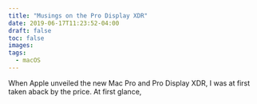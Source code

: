 ```yaml
---
title: "Musings on the Pro Display XDR"
date: 2019-06-17T11:23:52-04:00
draft: false
toc: false
images:
tags:
  - macOS
---
```


When Apple unveiled the new Mac Pro and Pro Display XDR, I was at first taken aback by the price. At first glance,
